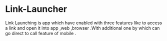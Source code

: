 # Link-Launcher
Link Launching is app which have enabled 
with three features like to access a
link and open it into app ,web ,browser
.With additional one by which can go 
direct to call feature of mobile .
